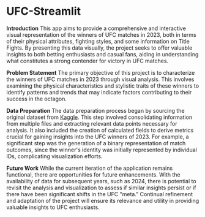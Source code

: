 # UFC-Streamlit

**Introduction**
This app aims to provide a comprehensive and interactive visual representation of the winners of UFC matches in 2023, both in terms of their physical attributes, fighting styles, and some information on Title Fights. By presenting this data visually, the project seeks to offer valuable insights to both betting enthusiasts and casual fans, aiding in understanding what constitutes a strong contender for victory in UFC matches.

**Problem Statement**
The primary objective of this project is to characterize the winners of UFC matches in 2023 through visual analysis. This involves examining the physical characteristics and stylistic traits of these winners to identify patterns and trends that may indicate factors contributing to their success in the octagon.

**Data Preparation**
The data preparation process began by sourcing the original dataset from [Kaggle](https://www.kaggle.com/datasets/remypereira/mma-dataset-2023-ufc/data). This step involved consolidating information from multiple files and extracting relevant data points necessary for analysis. It also included the creation of calculated fields to derive metrics crucial for gaining insights into the UFC winners of 2023. For example, a significant step was the generation of a binary representation of match outcomes, since the winner's identity was initially represented by individual IDs, complicating visualization efforts.

**Future Work**
While the current iteration of the application remains functional, there are opportunities for future enhancements. With the availability of data for subsequent years, such as 2024, there is potential to revisit the analysis and visualization to assess if similar insights persist or if there have been significant shifts in the UFC "meta." Continual refinement and adaptation of the project will ensure its relevance and utility in providing valuable insights to UFC enthusiasts.
